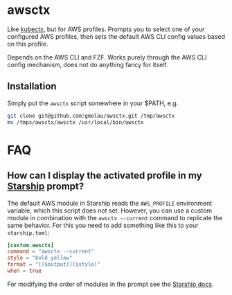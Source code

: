 # awsctx

Like [kubectx](https://github.com/ahmetb/kubectx), but for AWS profiles. Prompts you to select one of your configured AWS profiles, then sets the default AWS CLI config values based on this profile.

Depends on the AWS CLI and FZF. Works purely through the AWS CLI config mechanism, does not do anything fancy for itself.

## Installation
Simply put the `awsctx` script somewhere in your $PATH, e.g.

```bash
git clone git@github.com:gmolau/awsctx.git /tmp/awsctx
mv /tmps/awsctx/awsctx /usr/local/bin/awsctx
```

# FAQ

## How can I display the activated profile in my [Starship](https://starship.rs) prompt?

The default AWS module in Starship reads the `AWS_PROFILE` environment variable, which this script does not set. However, you can use a custom module in combination with the `awsctx --current` command to replicate the same behavior. For this you need to add something like this to your `starship.toml`:

```toml
[custom.awsctx]
command = "awsctx --current"
style = "bold yellow"
format = "[($output)]($style)"
when = true
```

For modifying the order of modules in the prompt see the [Starship docs](https://starship.rs/config/#prompt).